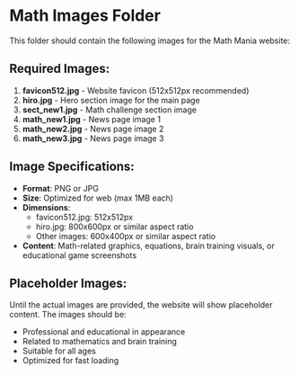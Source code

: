 # Math Images Folder

This folder should contain the following images for the Math Mania website:

## Required Images:

1. **favicon512.jpg** - Website favicon (512x512px recommended)
2. **hiro.jpg** - Hero section image for the main page
3. **sect_new1.jpg** - Math challenge section image
4. **math_new1.jpg** - News page image 1
5. **math_new2.jpg** - News page image 2
6. **math_new3.jpg** - News page image 3

## Image Specifications:

- **Format**: PNG or JPG
- **Size**: Optimized for web (max 1MB each)
- **Dimensions**:
  - favicon512.jpg: 512x512px
  - hiro.jpg: 800x600px or similar aspect ratio
  - Other images: 600x400px or similar aspect ratio
- **Content**: Math-related graphics, equations, brain training visuals, or educational game screenshots

## Placeholder Images:

Until the actual images are provided, the website will show placeholder content. The images should be:

- Professional and educational in appearance
- Related to mathematics and brain training
- Suitable for all ages
- Optimized for fast loading

